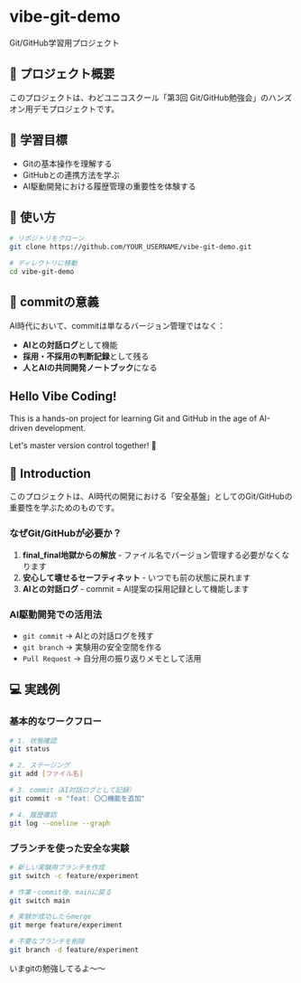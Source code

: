 # vibe-git-demo

Git/GitHub学習用プロジェクト

## 📖 プロジェクト概要

このプロジェクトは、わどユニコスクール「第3回 Git/GitHub勉強会」のハンズオン用デモプロジェクトです。

## 🎯 学習目標

- Gitの基本操作を理解する
- GitHubとの連携方法を学ぶ
- AI駆動開発における履歴管理の重要性を体験する

## 🚀 使い方

```bash
# リポジトリをクローン
git clone https://github.com/YOUR_USERNAME/vibe-git-demo.git

# ディレクトリに移動
cd vibe-git-demo
```

## 📝 commitの意義

AI時代において、commitは単なるバージョン管理ではなく：
- **AIとの対話ログ**として機能
- **採用・不採用の判断記録**として残る
- **人とAIの共同開発ノートブック**になる

## Hello Vibe Coding!

This is a hands-on project for learning Git and GitHub in the age of AI-driven development.

Let's master version control together! 🎉

## 🌟 Introduction

このプロジェクトは、AI時代の開発における「安全基盤」としてのGit/GitHubの重要性を学ぶためのものです。

### なぜGit/GitHubが必要か？

1. **final_final地獄からの解放** - ファイル名でバージョン管理する必要がなくなります
2. **安心して壊せるセーフティネット** - いつでも前の状態に戻れます
3. **AIとの対話ログ** - commit = AI提案の採用記録として機能します

### AI駆動開発での活用法

- `git commit` → AIとの対話ログを残す
- `git branch` → 実験用の安全空間を作る
- `Pull Request` → 自分用の振り返りメモとして活用

## 💻 実践例

### 基本的なワークフロー

```bash
# 1. 状態確認
git status

# 2. ステージング
git add [ファイル名]

# 3. commit（AI対話ログとして記録）
git commit -m "feat: 〇〇機能を追加"

# 4. 履歴確認
git log --oneline --graph
```

### ブランチを使った安全な実験

```bash
# 新しい実験用ブランチを作成
git switch -c feature/experiment

# 作業・commit後、mainに戻る
git switch main

# 実験が成功したらmerge
git merge feature/experiment

# 不要なブランチを削除
git branch -d feature/experiment
```



いまgitの勉強してるよ〜〜